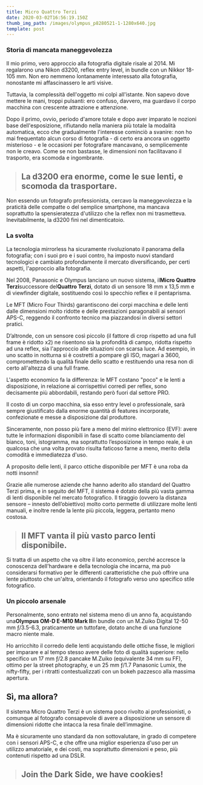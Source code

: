 ```yaml
---
title: Micro Quattro Terzi
date: 2020-03-02T16:56:19.150Z
thumb_img_path: /images/olympus_p8280521-1-1280x640.jpg
template: post
---
```

### Storia di mancata maneggevolezza

Il mio primo, vero approccio alla fotografia digitale risale al 2014. Mi regalarono una Nikon d3200, reflex entry level, in bundle con un Nikkor 18-105 mm. Non ero nemmeno lontanamente interessato alla fotografia, nonostante mi affascinassero le arti visive.

Tuttavia, la complessità dell'oggetto mi colpì all'istante. Non sapevo dove mettere le mani, troppi pulsanti: ero confuso, davvero, ma guardavo il corpo macchina con crescente attrazione e attenzione.

Dopo il primo, ovvio, periodo d'amore totale e dopo aver imparato le nozioni base dell'esposizione, rifiutando nella maniera più totale la modalità automatica, ecco che gradualmente l'interesse cominciò a svanire: non ho mai frequentato alcun corso di fotografia - di certo era ancora un oggetto misterioso - e le occasioni per fotografare mancavano, o semplicemente non le creavo. Come se non bastasse, le dimensioni non facilitavano il trasporto, era scomoda e ingombrante.

> ## La d3200 era enorme, come le sue lenti, e scomoda da trasportare.

Non essendo un fotografo professionista, cercavo la maneggevolezza e la praticità delle compatte o del semplice smartphone, ma mancava soprattutto la spensieratezza d'utilizzo che la reflex non mi trasmetteva. Inevitabilmente, la d3200 finì nel dimenticatoio.

### La svolta

La tecnologia mirrorless ha sicuramente rivoluzionato il panorama della fotografia; con i suoi pro e i suoi contro, ha imposto nuovi standard tecnologici e cambiato profondamente il mercato diversificando, per certi aspetti, l'approccio alla fotografia.

Nel 2008, Panasonic e Olympus lanciano un nuovo sistema, il**Micro Quattro Terzi**successore del**Quattro Terzi**, dotato di un sensore 18 mm x 13,5 mm e di viewfinder digitale, sostituendo così lo specchio reflex e il pentaprisma.

Le MFT (Micro Four Thirds) garantiscono dei corpi macchina e delle lenti dalle dimensioni molto ridotte e delle prestazioni paragonabili ai sensori APS-C, reggendo il confronto tecnico ma piazzandosi in diversi settori pratici.

D’altronde, con un sensore così piccolo (il fattore di crop rispetto ad una full frame è ridotto x2) ne risentono sia la profondità di campo, ridotta rispetto ad una reflex, sia l'approccio alle situazioni con scarsa luce. Ad esempio, in uno scatto in notturna si è costretti a pompare gli ISO, magari a 3600, compromettendo la qualità finale dello scatto e restituendo una resa non di certo all'altezza di una full frame.

L'aspetto economico fa la differenza: le MFT costano "poco" e le lenti a disposizione, in relazione ai corrispettivi corredi per reflex, sono decisamente più abbordabili, restando però fuori dal settore PRO.

Il costo di un corpo macchina, sia esso entry level o professionale, sarà sempre giustificato dalla enorme quantità di features incorporate, confezionate e messe a disposizione dal produttore.

Sinceramente, non posso più fare a meno del mirino elettronico (EVF): avere tutte le informazioni disponibili in fase di scatto come bilanciamento del bianco, toni, istogramma, ma soprattutto l’esposizione in tempo reale, è un qualcosa che una volta provato risulta faticoso farne a meno, merito della comodità e immediatezza d'uso.

A proposito delle lenti, il parco ottiche disponibile per MFT è una roba da notti insonni!

Grazie alle numerose aziende che hanno aderito allo standard del Quattro Terzi prima, e in seguito del MFT, il sistema è dotato della più vasta gamma di lenti disponibile nel mercato fotografico. Il tiraggio (ovvero la distanza sensore – innesto dell’obiettivo) molto corto permette di utilizzare molte lenti manuali, e inoltre rende la lente più piccola, leggera, pertanto meno costosa.

> ## Il MFT vanta il più vasto parco lenti disponibile.

Si tratta di un aspetto che va oltre il lato economico, perché accresce la conoscenza dell'hardware e della tecnologia che incarna, ma può considerarsi formativo per le differenti caratteristiche che può offrire una lente piuttosto che un'altra, orientando il fotografo verso uno specifico stile fotografico.

### Un piccolo arsenale

Personalmente, sono entrato nel sistema meno di un anno fa, acquistando una**Olympus OM-D E-M10 Mark II**in bundle con un M.Zuiko Digital 12-50 mm ƒ/3.5-6.3, praticamente un tuttofare, dotato anche di una funzione macro niente male.

Ho arricchito il corredo delle lenti acquistando delle ottiche fisse, le migliori per imparare e al tempo stesso avere delle foto di qualità superiore: nello specifico un 17 mm ƒ/2.8 pancake M.Zuiko (equivalente 34 mm su FF), ottimo per la street photography, e un 25 mm ƒ/1.7 Panasonic Lumix, the nifty-fifty, per i ritratti contestualizzati con un bokeh pazzesco alla massima apertura.

## Sì, ma allora?

Il sistema Micro Quattro Terzi è un sistema poco rivolto ai professionisti, o comunque al fotografo consapevole di avere a disposizione un sensore di dimensioni ridotte che intacca la resa finale dell’immagine.

Ma è sicuramente uno standard da non sottovalutare, in grado di competere con i sensori APS-C, e che offre una miglior esperienza d'uso per un utilizzo amatoriale, e dei costi, ma soprattutto dimensioni e peso, più contenuti rispetto ad una DSLR.

> ## Join the Dark Side, we have cookies!

